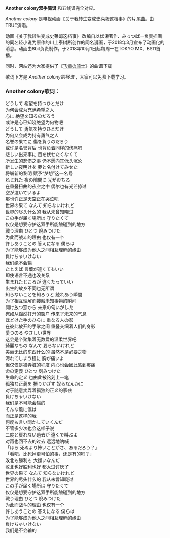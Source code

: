 

**Another colony双手简谱** 和五线谱完全对应。

_Another colony_ 是电视动画《关于我转生变成史莱姆这档事》的片尾曲。由TRUE演唱。

动画《关于我转生变成史莱姆这档事》
改编自以伏濑著作、みっつばー负责插画的同名轻小说为原作的川上泰树所创作的同名漫画，于2018年3月宣布了动画化的消息。动画由8bit负责制作，于2018年10月1日起每周一在TOKYO
MX、BS11首播。

同时，网站还为大家提供了《[飞竜の骑士](Music-8465-飞竜の骑士-最弱无败神装机龙OP.html "飞竜の骑士")》的曲谱下载

歌词下方是 _Another colony钢琴谱_ ，大家可以免费下载学习。

### Another colony歌词：

どうして 希望を持つひとだけ  
为何会成为充满希望之人  
心に 絶望を知るのだろう  
或许是心已知晓绝望为何物吧  
どうして 勇気を持つひとだけ  
为何又会成为持有勇气之人  
名誉の果てに 傷を負うのだろう  
或许是名誉背后 也背负着同样的伤痛吧  
悲しい出来事に 目を伏せたくなくて  
所发生的悲伤之事 仍不愿向其低头沉沦  
新しい夜明けを 夢と名付けてみせた  
将崭新的黎明 赋予“梦想”这一名号  
ねじれた 夜の隙間に 光がおちる  
在重叠扭曲的夜空之中 偶尔也有光芒掠过  
空が泣いているよ  
那也许正是天空正在哭泣吧  
世界の果て なんて 知らないけれど  
世界的尽头什么的 我从未曾知晓过  
この手が届く場所は 守りたくて  
仅仅是想要守护这双手所能触碰到的地方  
戦う理由 ひとつ 睨みつけた  
为此而战斗的理由 也仅有一个  
許しあうことの 答えになる 僕らは  
为了能够成为他人之间相互理解的缘由  
負けちゃいけない  
我们绝不会输  
たとえば 言葉が違くてもいい  
即使语言不通也没关系  
生まれたところが 違くたっていい  
出生的故乡不同也无所谓  
知らないことを知ろうと 触れあう瞬間  
为了相互理解而接触未知事物的瞬间  
開け放つ窓から 未来の匂いがした  
宛如从豁然打开的窗户 传来了未来的气息  
ほどけた手のひらに 重なる人の影  
在彼此放开的手掌之间 重叠交织着人们的身影  
愛つのる やさしい世界  
这会是个聚集着无数爱的温柔世界吧  
綺麗なもの なんて 要らないけれど  
美丽无比的东西什么的 虽然不是必要之物  
汚れてしまう程に 胸が痛いよ  
但仅仅是被弄脏的程度 内心也会因此感到疼痛  
命の定義 ひとつ 刻みつけた  
生命的定义 也由此被铭刻上一笔  
孤独な正義を 振りかざす 奴らなんかに  
对于随意卖弄着孤独的正义的家伙  
負けちゃいけない  
我们是不可能会输的  
そんな風に僕は  
而正是这样的我  
何度も言い聞かしていくんだ  
不管多少次也会这样子说  
二度と戻れない過去が 遠くで叫ぶよ  
对再也回不去的过去 远远地呐喊  
「ほら 死ぬより怖いことがさ、あるだろう？」  
「看吧，比死掉更可怕的事，还是有的吧？」  
敗北も勝利も 大嫌いなんだ  
败北也好胜利也好 都太过讨厌了  
世界の果て なんて 知らないけれど  
世界的尽头什么的 我从未曾知晓过  
この手が届く場所は 守りたくて  
仅仅是想要守护这双手所能触碰到的地方  
戦う理由 ひとつ 睨みつけた  
为此而战斗的理由 也仅有一个  
許しあうことの 答えになる 僕らは  
为了能够成为他人之间相互理解的缘由  
負けちゃいけない  
我们是不会输的

